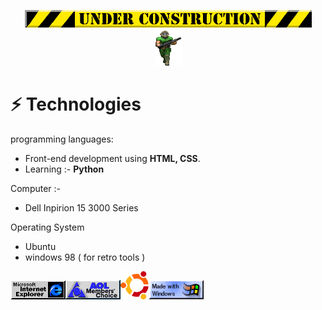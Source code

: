 <p align="center">
  <img src="/img/under.gif">
  <br>
  <img src="/img/play1.gif" alt="Doom player">
</p>

# ⚡ Technologies

programming languages:
- Front-end development using **HTML, CSS**.
- Learning :- **Python**

Computer :-
- Dell Inpirion 15 3000 Series

Operating System
- Ubuntu
- windows 98 ( for retro tools ) 

<img src="/img/ie_anim.gif"><img src="/img/members-choice.gif"><img src="/img/image.png" width="45" height="45"><img src="/img/windows.gif">
